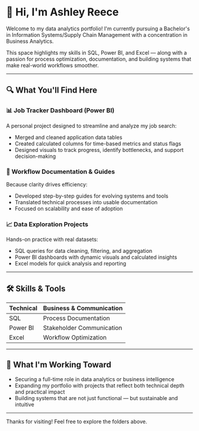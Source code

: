 # 👋 Hi, I'm Ashley Reece

Welcome to my data analytics portfolio! I'm currently pursuing a Bachelor's in Information Systems/Supply Chain Management with a concentration in Business Analytics.

This space highlights my skills in SQL, Power BI, and Excel — along with a passion for process optimization, documentation, and building systems that make real-world workflows smoother.

---

## 🔍 What You'll Find Here

### 📊 Job Tracker Dashboard (Power BI)
A personal project designed to streamline and analyze my job search:
- Merged and cleaned application data tables
- Created calculated columns for time-based metrics and status flags
- Designed visuals to track progress, identify bottlenecks, and support decision-making

### 🧠 Workflow Documentation & Guides
Because clarity drives efficiency:
- Developed step-by-step guides for evolving systems and tools
- Translated technical processes into usable documentation
- Focused on scalability and ease of adoption

### 📈 Data Exploration Projects
Hands-on practice with real datasets:
- SQL queries for data cleaning, filtering, and aggregation
- Power BI dashboards with dynamic visuals and calculated insights
- Excel models for quick analysis and reporting

---

## 🛠️ Skills & Tools

| Technical | Business & Communication |
|-----------|---------------------------|
| SQL       | Process Documentation     |
| Power BI  | Stakeholder Communication |
| Excel     | Workflow Optimization     |

---

## 🌱 What I'm Working Toward

- Securing a full-time role in data analytics or business intelligence
- Expanding my portfolio with projects that reflect both technical depth and practical impact
- Building systems that are not just functional — but sustainable and intuitive

---


Thanks for visiting! Feel free to explore the folders above.

